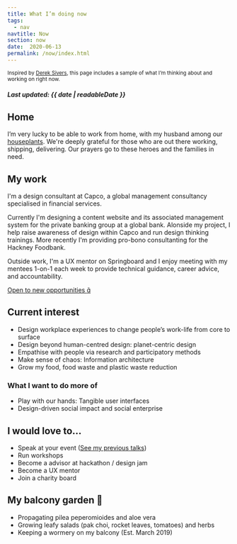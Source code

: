 ```yaml
---
title: What I’m doing now
tags:
  - nav
navtitle: Now
section: now
date:  2020-06-13
permalink: /now/index.html
---
```

<small> Inspired by <a href="https://sivers.org/nowff" target="_blank">Derek Sivers</a>, this page includes a sample of what I’m thinking about and working on right now. </small>
##### Last updated: <time datetime="{{ date | machineDate }}">{{ date | readableDate }}</time>

## Home
I’m very lucky to be able to work from home, with my husband among our [houseplants](/my-balcony-garden). We're deeply grateful for those who are out there working, shipping, delivering. Our prayers go to these heroes and the families in need.  

## My work
I'm a design consultant at Capco, a global management consultancy specialised in financial services. 

Currently I'm designing a content website and its associated management system for the private banking group at a global bank. Alonside my project, I help raise awareness of design within Capco and run design thinking trainings. More recently I'm providing pro-bono consultanting for the Hackney Foodbank.

Outside work, I'm a UX mentor on Springboard and I enjoy meeting with my mentees 1-on-1 each week to provide technical guidance, career advice, and accountability. 

[Open to new opportunities <span>&#xe04a;</span>](i-would-love-to...)

## Current interest
* Design workplace experiences to change people’s work-life from core to surface
* Design beyond human-centred design: planet-centric design
* Empathise with people via research and participatory methods
* Make sense of chaos: Information architecture
* Grow my food, food waste and plastic waste reduction

### What I want to do more of
* Play with our hands: Tangible user interfaces
* Design-driven social impact and social enterprise 

## I would love to...
* Speak at your event ([See my previous talks](/talks-and-workshops))
* Run workshops
* Become a advisor at hackathon / design jam
* Become a UX mentor
* Join a charity board


## My balcony garden <span>&#x1f33f;</span>
+ Propagating pilea peperomioides and aloe vera
+ Growing leafy salads (pak choi, rocket leaves, tomatoes) and herbs
+ Keeping a wormery on my balcony (Est. March 2019)